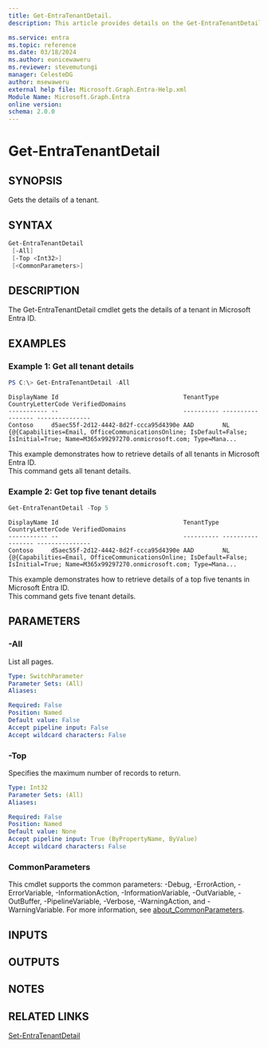 ```yaml
---
title: Get-EntraTenantDetail.
description: This article provides details on the Get-EntraTenantDetail command.

ms.service: entra
ms.topic: reference
ms.date: 03/18/2024
ms.author: eunicewaweru
ms.reviewer: stevemutungi
manager: CelesteDG
author: msewaweru
external help file: Microsoft.Graph.Entra-Help.xml
Module Name: Microsoft.Graph.Entra
online version:
schema: 2.0.0
---
```


# Get-EntraTenantDetail

## SYNOPSIS
Gets the details of a tenant.

## SYNTAX

```powershell
Get-EntraTenantDetail 
 [-All] 
 [-Top <Int32>] 
 [<CommonParameters>]
```

## DESCRIPTION
The Get-EntraTenantDetail cmdlet gets the details of a tenant in Microsoft Entra ID.

## EXAMPLES

### Example 1: Get all tenant details 
```powershell
PS C:\> Get-EntraTenantDetail -All 
```
```output
DisplayName Id                                   TenantType CountryLetterCode VerifiedDomains
----------- --                                   ---------- ----------------- ---------------
Contoso     d5aec55f-2d12-4442-8d2f-ccca95d4390e AAD        NL                {@{Capabilities=Email, OfficeCommunicationsOnline; IsDefault=False; IsInitial=True; Name=M365x99297270.onmicrosoft.com; Type=Mana...
```

This example demonstrates how to retrieve details of all tenants in Microsoft Entra ID.  
This command gets all tenant details.

### Example 2: Get top five tenant details 
```powershell
Get-EntraTenantDetail -Top 5
```
```output
DisplayName Id                                   TenantType CountryLetterCode VerifiedDomains
----------- --                                   ---------- ----------------- ---------------
Contoso     d5aec55f-2d12-4442-8d2f-ccca95d4390e AAD        NL                {@{Capabilities=Email, OfficeCommunicationsOnline; IsDefault=False; IsInitial=True; Name=M365x99297270.onmicrosoft.com; Type=Mana...
```

This example demonstrates how to retrieve details of a top five tenants in Microsoft Entra ID.  
This command gets five tenant details.

## PARAMETERS

### -All
List all pages.

```yaml
Type: SwitchParameter
Parameter Sets: (All)
Aliases:

Required: False
Position: Named
Default value: False
Accept pipeline input: False
Accept wildcard characters: False
```
### -Top
Specifies the maximum number of records to return.

```yaml
Type: Int32
Parameter Sets: (All)
Aliases:

Required: False
Position: Named
Default value: None
Accept pipeline input: True (ByPropertyName, ByValue)
Accept wildcard characters: False
```

### CommonParameters
This cmdlet supports the common parameters: -Debug, -ErrorAction, -ErrorVariable, -InformationAction, -InformationVariable, -OutVariable, -OutBuffer, -PipelineVariable, -Verbose, -WarningAction, and -WarningVariable. For more information, see [about_CommonParameters](https://go.microsoft.com/fwlink/?LinkID=113216).

## INPUTS

## OUTPUTS

## NOTES

## RELATED LINKS

[Set-EntraTenantDetail](Set-EntraTenantDetail.md)